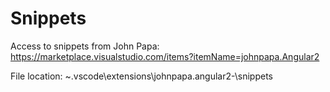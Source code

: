 # Snippets
Access to snippets from John Papa: https://marketplace.visualstudio.com/items?itemName=johnpapa.Angular2

File location: ~.vscode\extensions\johnpapa.angular2-<version-number>\snippets

